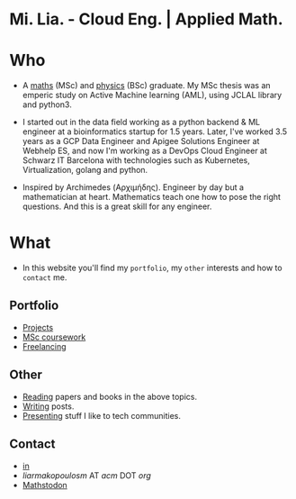 # Mi. Lia. - Cloud Eng. | Applied Math.

# Who

- A [maths](https://www.math.upatras.gr/en/) (MSc) and [physics](https://www.physics.uoc.gr/en) (BSc) graduate. My MSc thesis was an emperic study on Active Machine learning (AML), using JCLAL library and python3.

- I started out in the data field working as a python backend & ML engineer at a bioinformatics startup for 1.5 years. Later, I've worked 3.5 years as a GCP Data Engineer and Apigee Solutions Engineer at Webhelp ES, and now I'm working as a DevOps Cloud Engineer at  Schwarz IT Barcelona with technologies such as Kubernetes, Virtualization, golang and python.

- Inspired by Archimedes (Αρχιμήδης). Engineer by day but a mathematician at heart. Mathematics teach one how to pose the right questions. And this is a great skill for any engineer.

# What

- In this website you'll find my `portfolio`, my `other` interests and how to `contact` me.

## Portfolio

- [Projects](port/projects.md)
- [MSc coursework](port/msc-coursework.md)
- [Freelancing](port/freelancing.md)

## Other

- [Reading](https://www.goodreads.com/mlliarm) papers and books in the above topics.
- [Writing](https://gist.github.com/mlliarm/0b48f20f08e4912c65328789baf8c983) posts.
- [Presenting](https://mlliarm.github.io/apl-in-bcn/) stuff I like to tech communities.

## Contact
- [in](https://www.linkedin.com/in/mlliarm/)
- *liarmakopoulosm* ΑΤ *acm* DΟΤ *org*
- <a href="https://mathstodon.xyz/@mlliarm" rel="me">Mathstodon</a>

